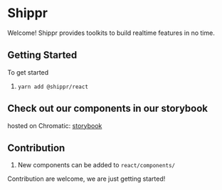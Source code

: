 # Shippr

Welcome! Shippr provides toolkits to build realtime features in no time.

## Getting Started

To get started

1. `yarn add @shippr/react`

## Check out our components in our storybook

hosted on Chromatic: [storybook](https://main--64c9065f0cdd34cacb3c195a.chromatic.com)

## Contribution

1. New components can be added to `react/components/`

Contribution are welcome, we are just getting started!
